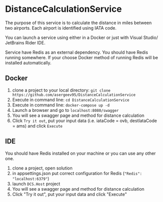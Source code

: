 # DistanceCalculationService

The purpose of this service is to calculate the distance in miles between two airports. Each airport is identified using IATA code. 

You can launch a service using either in a Docker or just with Visual Studio/ JetBrains Rider IDE.

Service have Redis as an external dependency. You should have Redis running somewhere. If your choose Docker method of running Redis will be installed automatically. 


## Docker 
1. clone a project to your local directory: `git clone https://github.com/asergeev95/DistanceCalculationService`
2. Execute in command line: `cd DistanceCalculationService`
3. Execute in command line: `docker-compose up -d`
4. Launch a browser and go to `localhost:8080/swagger`
5. You will see a swagger page and method for distance calculation
6. Click `Try it out`, put your input data (i.e. iataCode = ovb, destIataCode = ams) and click `Execute`


## IDE
You should have Redis installed on your machine or you can use any other one. 
1. clone a project, open solution
2. in appsettings.json put correct configuration for Redis (`"Redis": "localhost:6379"`)
3. launch `DCS.Host` project
4. You will see a swagger page and method for distance calculation
5. Click "Try it out", put your input data and click "Execute"
